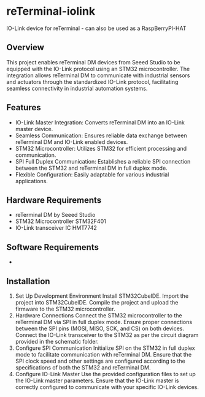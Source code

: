 # reTerminal-iolink
IO-Link device for reTerminal - can also be used as a RaspBerryPI-HAT

## Overview
This project enables reTerminal DM devices from Seeed Studio to be equipped with the IO-Link protocol using an STM32 microcontroller. The integration allows reTerminal DM to communicate with industrial sensors and actuators through the standardized IO-Link protocol, facilitating seamless connectivity in industrial automation systems.

## Features
- IO-Link Master Integration: Converts reTerminal DM into an IO-Link master device.
- Seamless Communication: Ensures reliable data exchange between reTerminal DM and IO-Link enabled devices.
- STM32 Microcontroller: Utilizes STM32 for efficient processing and communication.
- SPI Full Duplex Communication: Establishes a reliable SPI connection between the STM32 and reTerminal DM in full duplex mode.
- Flexible Configuration: Easily adaptable for various industrial applications.
  
## Hardware Requirements
- reTerminal DM by Seeed Studio
- STM32 Microcontroller STM32F401
- IO-Link transceiver IC HMT7742
  
## Software Requirements
-

## Installation
1. Set Up Development Environment
Install STM32CubeIDE.
Import the project into STM32CubeIDE.
Compile the project and upload the firmware to the STM32 microcontroller.
2. Hardware Connections
Connect the STM32 microcontroller to the reTerminal DM via SPI in full duplex mode.
Ensure proper connections between the SPI pins (MOSI, MISO, SCK, and CS) on both devices.
Connect the IO-Link transceiver to the STM32 as per the circuit diagram provided in the schematic folder.
3. Configure SPI Communication
Initialize SPI on the STM32 in full duplex mode to facilitate communication with reTerminal DM.
Ensure that the SPI clock speed and other settings are configured according to the specifications of both the STM32 and reTerminal DM.
4. Configure IO-Link Master
Use the provided configuration files to set up the IO-Link master parameters.
Ensure that the IO-Link master is correctly configured to communicate with your specific IO-Link devices.
